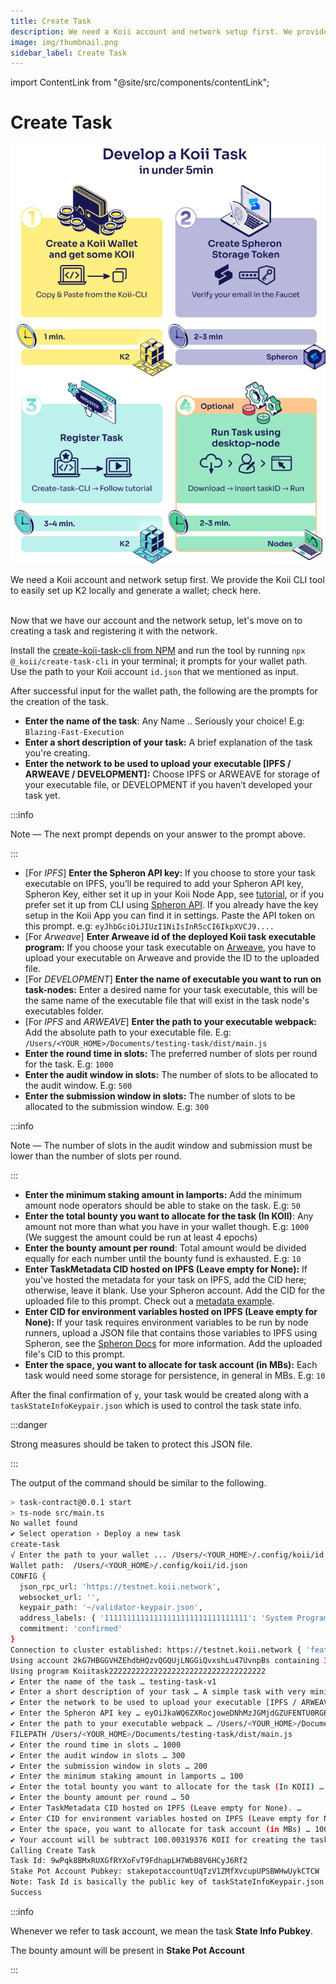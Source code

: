 ```yaml
---
title: Create Task
description: We need a Koii account and network setup first. We provide the Koii CLI tool to easily set up K2 locally and generate a wallet; check here.
image: img/thumbnail.png
sidebar_label: Create Task
---
```


import ContentLink from "@site/src/components/contentLink";

# Create Task

![img](../../img/DEV%20koii%20task.png)

We need a Koii account and network setup first. We provide the Koii CLI tool to easily set up K2 locally and generate a wallet; check here.&#x20;

<ContentLink title="Using the Koii CLI" link="/develop/category/koii-command-line-tool" iconType="copy"/>

<br/>
Now that we have our account and the network setup, let's move on to creating a task and registering it with the network.

Install the [create-koii-task-cli from NPM](https://www.npmjs.com/package/@_koii/create-task-cli) and run the tool by running `npx @_koii/create-task-cli` in your terminal; it prompts for your wallet path. Use the path to your Koii account `id.json` that we mentioned as input.

After successful input for the wallet path, the following are the prompts for the creation of the task.

- **Enter the name of the task**: Any Name .. Seriously your choice! E.g: `Blazing-Fast-Execution`
- **Enter a short description of your task:** A brief explanation of the task you're creating.
- **Enter the network to be used to upload your executable \[IPFS / ARWEAVE / DEVELOPMENT]:** Choose IPFS or ARWEAVE for storage of your executable file, or DEVELOPMENT if you haven’t developed your task yet.

:::info

Note — The next prompt depends on your answer to the prompt above.

:::

- \[For _IPFS_] **Enter the Spheron API key:** If you choose to store your task executable on IPFS, you’ll be required to add your Spheron API key, Spheron Key, either set it up in your Koii Node App, see [tutorial](https://docs.koii.network/koii/faq#tutorial-step-by-step-guide-to-getting-a-spheron-storage-key), or if you prefer set it up from CLI using [Spheron API](https://docs.spheron.network/rest-api/#creating-an-access-token). If you already have the key setup in the Koii App you can find it in settings. Paste the API token on this prompt. e.g: `eyJhbGciOiJIUzI1NiIsInR5cCI6IkpXVCJ9....`
- \[For _Arweave_] **Enter Arweave id of the deployed Koii task executable program:** If you choose your task executable on [Arweave](https://www.arweave.org/), you have to upload your executable on Arweave and provide the ID to the uploaded file.
- \[For _DEVELOPMENT_] **Enter the name of executable you want to run on task-nodes:** Enter a desired name for your task executable, this will be the same name of the executable file that will exist in the task node's executables folder.
- \[For _IPFS_ and _ARWEAVE_] **Enter the path to your executable webpack:** Add the absolute path to your executable file. E.g: `/Users/<YOUR_HOME>/Documents/testing-task/dist/main.js`
- **Enter the round time in slots:** The preferred number of slots per round for the task. E.g: `1000`
- **Enter the audit window in slots:** The number of slots to be allocated to the audit window. E.g: `500`
- **Enter the submission window in slots:** The number of slots to be allocated to the submission window. E.g: `300`

:::info

Note — The number of slots in the audit window and submission must be lower than the number of slots per round.

:::

- **Enter the minimum staking amount in lamports:** Add the minimum amount node operators should be able to stake on the task. E.g: `50`
- **Enter the total bounty you want to allocate for the task (In KOII)**: Any amount not more than what you have in your wallet though. E.g: `1000` (We suggest the amount could be run at least 4 epochs)
- **Enter the bounty amount per round**: Total amount would be divided equally for each number until the bounty fund is exhausted. E.g: `10`
- **Enter TaskMetadata CID hosted on IPFS (Leave empty for None):** If you've hosted the metadata for your task on IPFS, add the CID here; otherwise, leave it blank. Use your Spheron account. Add the CID for the uploaded file to this prompt. Check out a [metadata example](/develop/koii-task-101/what-are-tasks/key-components/intro#metadata).
- **Enter CID for environment variables hosted on IPFS (Leave empty for None):** If your task requires environment variables to be run by node runners, upload a JSON file that contains those variables to IPFS using Spheron, see the [Spheron Docs](https://docs.spheron.network/storage/) for more information. Add the uploaded file's CID to this prompt.
- **Enter the space, you want to allocate for task account (in MBs):** Each task would need some storage for persistence, in general in MBs. E.g: `10`

After the final confirmation of `y`, your task would be created along with a `taskStateInfoKeypair.json` which is used to control the task state info.

:::danger

Strong measures should be taken to protect this JSON file.

:::

The output of the command should be similar to the following.

```bash
> task-contract@0.0.1 start
> ts-node src/main.ts
No wallet found
✔ Select operation › Deploy a new task
create-task
√ Enter the path to your wallet ... /Users/<YOUR_HOME>/.config/koii/id.json
Wallet path:  /Users/<YOUR_HOME>/.config/koii/id.json
CONFIG {
  json_rpc_url: 'https://testnet.koii.network',
  websocket_url: '',
  keypair_path: '~/validator-keypair.json',
  address_labels: { '11111111111111111111111111111111': 'System Program' },
  commitment: 'confirmed'
}
Connection to cluster established: https://testnet.koii.network { 'feature-set': 167192737, 'solana-core': '1.10.0' }
Using account 2kG7HBGGVHZEhdbHQzvQGQUjLNGGiQvxshLu47UvnpBs containing 329.992521 SOL to pay for fees
Using program Koiitask22222222222222222222222222222222222
✔ Enter the name of the task … testing-task-v1
✔ Enter a short description of your task … A simple task with very minimal logic
✔ Enter the network to be used to upload your executable [IPFS / ARWEAVE / DEVELOPMENT] … IPFS
✔ Enter the Spheron API key … eyOiJkaWQ6ZXRocjoweDNhMzJGMjdGZUFENTU0RGRDRDAyRGVFRTZmNzcyRjQxN0MzYzdkMTsIm5hbWUiOiJzYXZpbmdIaX
✔ Enter the path to your executable webpack … /Users/<YOUR_HOME>/Documents/testing-task/dist/main.js
FILEPATH /Users/<YOUR_HOME>/Documents/testing-task/dist/main.js
✔ Enter the round time in slots … 1000
✔ Enter the audit window in slots … 300
✔ Enter the submission window in slots … 200
✔ Enter the minimum staking amount in lamports … 100
✔ Enter the total bounty you want to allocate for the task (In KOII) … 100
✔ Enter the bounty amount per round … 50
✔ Enter TaskMetadata CID hosted on IPFS (Leave empty for None). …
✔ Enter CID for environment variables hosted on IPFS (Leave empty for None). …
✔ Enter the space, you want to allocate for task account (in MBs) … 100
✔ Your account will be subtract 100.00319376 KOII for creating the task, which includes the rent exemption and bounty amount fees … yes
Calling Create Task
Task Id: 9wPqk8BMxRUXGfRYXoFvT9FdhapLH7WbB8V6HCyJ6Rf2
Stake Pot Account Pubkey: stakepotaccountUqTzV1ZMfXvcupUPSBWHwUykCTCW
Note: Task Id is basically the public key of taskStateInfoKeypair.json
Success
```

:::info

Whenever we refer to task account, we mean the task **State Info Pubkey**.

The bounty amount will be present in **Stake Pot Account**

:::
